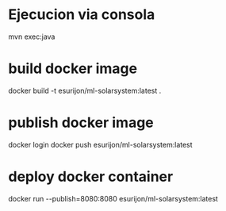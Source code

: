 # Ejecucion via consola
mvn exec:java

# build docker image
docker build -t esurijon/ml-solarsystem:latest .

# publish docker image
docker login
docker push esurijon/ml-solarsystem:latest

# deploy docker container
docker run --publish=8080:8080 esurijon/ml-solarsystem:latest
